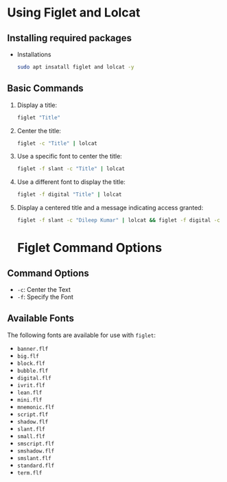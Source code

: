 # Using Figlet and Lolcat

## Installing required packages

+ Installations
   ```bash
   sudo apt insatall figlet and lolcat -y
   ```

## Basic Commands

1. Display a title:
   ```bash
   figlet "Title"
   ```

2. Center the title:
   ```bash
   figlet -c "Title" | lolcat
   ```

3. Use a specific font to center the title:
   ```bash
   figlet -f slant -c "Title" | lolcat
   ```
4. Use a different font to display the title:
   ```bash
   figlet -f digital "Title" | lolcat
   ```

6. Display a centered title and a message indicating access granted:
   ```bash
   figlet -f slant -c "Dileep Kumar" | lolcat && figlet -f digital -c "Access Granted !!" | lolcat
   ```

   # Figlet Command Options

## Command Options

- `-c`: Center the Text
- `-f`: Specify the Font

## Available Fonts

The following fonts are available for use with `figlet`:

- `banner.flf`
- `big.flf`
- `block.flf`
- `bubble.flf`
- `digital.flf`
- `ivrit.flf`
- `lean.flf`
- `mini.flf`
- `mnemonic.flf`
- `script.flf`
- `shadow.flf`
- `slant.flf`
- `small.flf`
- `smscript.flf`
- `smshadow.flf`
- `smslant.flf`
- `standard.flf`
- `term.flf`
